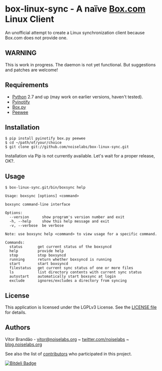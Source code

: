 box-linux-sync - A naïve [Box.com](http://box.com/) Linux Client
================================================================

An unofficial attempt to create a Linux synchronization client because Box.com does not provide one.

WARNING
-------

This is work in progress. The daemon is not yet functional. But suggestions and patches are welcome!

Requirements
------------

* [Python](http://www.python.org/download/releases/) 2.7 and up (may work on earlier versions, haven't tested).
* [Pyinotify](https://github.com/seb-m/pyinotify)
* [Box.py](https://github.com/sookasa/box.py)
* [Peewee](https://github.com/coleifer/peewee)

Installation
------------

    $ pip install pyinotify box.py peewee
    $ cd ~/path/of/your/choice
    $ git clone git://github.com/noiselabs/box-linux-sync.git

Installation via Pip is not currently available. Let's wait for a proper release, OK?.

Usage
-----

    $ box-linux-sync.git/bin/boxsync help

    Usage: boxsync [options] <command>

    boxsync command-line interface

    Options:
      --version      show program's version number and exit
      -h, --help     show this help message and exit
      -v, --verbose  be verbose

    Note: use boxsync help <command> to view usage for a specific command.

    Commands:
      status       get current status of the boxsyncd
      help         provide help
      stop         stop boxsyncd
      running      return whether boxsyncd is running
      start        start boxsyncd
      filestatus   get current sync status of one or more files
      ls           list directory contents with current sync status
      autostart    automatically start boxsync at login
      exclude      ignores/excludes a directory from syncing

License
-------

This application is licensed under the LGPLv3 License. See the [LICENSE file](https://github.com/noiselabs/box-linux-sync/blob/daemon/LICENSE) for details.

Authors
-------

Vítor Brandão - <vitor@noiselabs.org> ~ [twitter.com/noiselabs](http://twitter.com/noiselabs) ~ [blog.noiselabs.org](http://blog.noiselabs.org)

See also the list of [contributors](https://github.com/noiselabs/box-linux-sync/contributors) who participated in this project.


[![Bitdeli Badge](https://d2weczhvl823v0.cloudfront.net/noiselabs/box-linux-sync/trend.png)](https://bitdeli.com/free "Bitdeli Badge")

